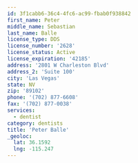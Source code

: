 ```yaml
---
id: 3f1cabb6-36c4-4fc6-ac99-fbab0f938842
first_name: Peter
middle_name: Sebastian
last_name: Balle
license_type: DDS
license_number: '2628'
license_status: Active
license_expiration: '42185'
address: '2801 W Charleston Blvd'
address_2: 'Suite 100'
city: 'Las Vegas'
state: NV
zip: '89102'
phone: '(702) 877-6608'
fax: '(702) 877-0038'
services:
  - dentist
category: dentists
title: 'Peter Balle'
_geoloc:
  lat: 36.1592
  lng: -115.247
---
```

